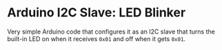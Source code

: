Arduino I2C Slave: LED Blinker
==============================

Very simple Arduino code that configures it as an I2C slave that turns the built-in LED on when it receives `0x01` and off when it gets `0x01`.

